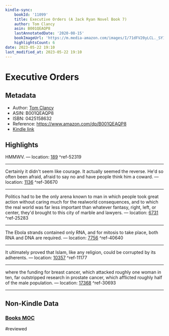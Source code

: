 ```yaml
---
kindle-sync:
    bookId: '11099'
    title: Executive Orders (A Jack Ryan Novel Book 7)
    author: Tom Clancy
    asin: B001QEAQP8
    lastAnnotatedDate: '2020-08-15'
    bookImageUrl: 'https://m.media-amazon.com/images/I/71dFV20yLCL._SY160.jpg'
    highlightsCount: 6
date: 2023-05-22 19:10
last_modified_at: 2023-05-22 19:10
---
```


# Executive Orders

## Metadata

-   Author: [Tom Clancy](https://www.amazon.comundefined)
-   ASIN: B001QEAQP8
-   ISBN: 0425158632
-   Reference: https://www.amazon.com/dp/B001QEAQP8
-   [Kindle link](kindle://book?action=open&asin=B001QEAQP8)

## Highlights

HMMWV. — location: [189](kindle://book?action=open&asin=B001QEAQP8&location=189) ^ref-52319

---

Certainly it didn't seem like courage. It actually seemed the reverse. He'd so often been afraid, afraid to say no and have people think him a coward. — location: [1136](kindle://book?action=open&asin=B001QEAQP8&location=1136) ^ref-36670

---

Politics had to be the only arena known to man in which people took great action without caring much for the realworld consequences, and to which the real world was far less important than whatever fantasy, right, left, or center, they'd brought to this city of marble and lawyers. — location: [6731](kindle://book?action=open&asin=B001QEAQP8&location=6731) ^ref-25283

---

The Ebola strands contained only RNA, and for mitosis to take place, both RNA and DNA are required. — location: [7756](kindle://book?action=open&asin=B001QEAQP8&location=7756) ^ref-40640

---

It ultimately proved that Islam, like any religion, could be corrupted by its adherents. — location: [10357](kindle://book?action=open&asin=B001QEAQP8&location=10357) ^ref-11177

---

where the funding for breast cancer, which attacked roughly one woman in ten, far outstripped research in prostate cancer, which afflicted roughly half of the male population. — location: [17368](kindle://book?action=open&asin=B001QEAQP8&location=17368) ^ref-30693

---

## Non-Kindle Data

### [Books MOC](Books%20MOC.md)
#reviewed